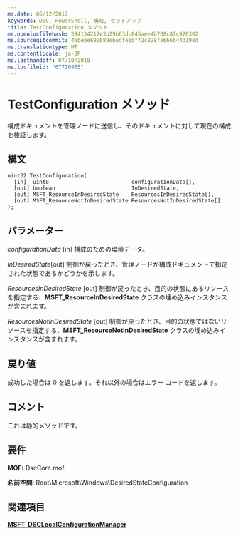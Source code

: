 ```yaml
---
ms.date: 06/12/2017
keywords: DSC, PowerShell, 構成, セットアップ
title: TestConfiguration メソッド
ms.openlocfilehash: 384134212e3b29b63dc045aee4b708c87c970302
ms.sourcegitcommit: 46bebe692689ebedfe65ff2c828fe666b443198d
ms.translationtype: HT
ms.contentlocale: ja-JP
ms.lasthandoff: 07/10/2019
ms.locfileid: "67726965"
---
```

# <a name="testconfiguration-method"></a>TestConfiguration メソッド

構成ドキュメントを管理ノードに送信し、そのドキュメントに対して現在の構成を検証します。

## <a name="syntax"></a>構文

```mof
uint32 TestConfiguration(
  [in]  uint8                          configurationData[],
  [out] boolean                        InDesiredState,
  [out] MSFT_ResourceInDesiredState    ResourcesInDesiredState[],
  [out] MSFT_ResourceNotInDesiredState ResourcesNotInDesiredState[]
);
```

## <a name="parameters"></a>パラメーター

*configurationData* \[in\] 構成のための環境データ。

*InDesiredState*\[out\] 制御が戻ったとき、管理ノードが構成ドキュメントで指定された状態であるかどうかを示します。

*ResourcesInDesiredState* \[out\] 制御が戻ったとき、目的の状態にあるリソースを指定する、**MSFT_ResourceInDesiredState** クラスの埋め込みインスタンスが含まれます。

*ResourcesNotInDesiredState* \[out\] 制御が戻ったとき、目的の状態ではないリソースを指定する、**MSFT_ResourceNotInDesiredState** クラスの埋め込みインスタンスが含まれます。

## <a name="return-value"></a>戻り値

成功した場合は 0 を返します。それ以外の場合はエラー コードを返します。

## <a name="remarks"></a>コメント

これは静的メソッドです。

## <a name="requirements"></a>要件

**MOF:** DscCore.mof

**名前空間**: Root\Microsoft\Windows\DesiredStateConfiguration

## <a name="see-also"></a>関連項目

[**MSFT_DSCLocalConfigurationManager**](msft-dsclocalconfigurationmanager.md)
